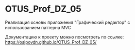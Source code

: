 # OTUS_Prof_DZ_05
Реализация основы приложения "Графический редактор" с использованием паттерна MVC


Документацию к проекту можно посмотреть по ссылке:
 https://osipovdn.github.io/OTUS_Prof_DZ_05/
